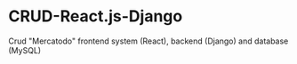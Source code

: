 # CRUD-React.js-Django
Crud  "Mercatodo" frontend system (React), backend (Django) and database (MySQL)
